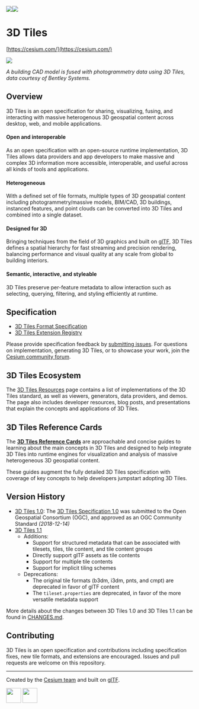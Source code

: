 ![](figures/3DTiles_light_color_small.png#gh-dark-mode-only)![](figures/3DTiles_dark_color_small.png#gh-light-mode-only)

# 3D Tiles

[https://cesium.com/](https://cesium.com/)

![](figures/photogrammetry-cad-fusion.jpg)

_A building CAD model is fused with photogrammetry data using 3D Tiles, data courtesy of Bentley Systems._

## Overview

3D Tiles is an open specification for sharing, visualizing, fusing, and interacting with massive heterogenous 3D geospatial content across desktop, web, and mobile applications.

#### Open and interoperable

As an open specification with an open-source runtime implementation, 3D Tiles allows data providers and app developers to make massive and complex 3D information more accessible, interoperable, and useful across all kinds of tools and applications.

#### Heterogeneous

With a defined set of file formats, multiple types of 3D geospatial content including photogrammetry/massive models, BIM/CAD, 3D buildings, instanced features, and point clouds can be converted into 3D Tiles and combined into a single dataset.

#### Designed for 3D

Bringing techniques from the field of 3D graphics and built on [glTF](https://github.com/KhronosGroup/glTF), 3D Tiles defines a spatial hierarchy for fast streaming and precision rendering, balancing performance and visual quality at any scale from global to building interiors.

#### Semantic, interactive, and styleable

3D Tiles preserve per-feature metadata to allow interaction such as selecting, querying, filtering, and styling efficiently at runtime.

## Specification

- [3D Tiles Format Specification](./specification/)
- [3D Tiles Extension Registry](./extensions/)

Please provide specification feedback by [submitting issues](https://github.com/CesiumGS/3d-tiles/issues). For questions on implementation, generating 3D Tiles, or to showcase your work, join the [Cesium community forum](https://community.cesium.com/).

## 3D Tiles Ecosystem

The [3D Tiles Resources](./RESOURCES.md) page contains a list of implementations of the 3D Tiles standard, as well as viewers, generators, data providers, and demos. The page also includes developer resources, blog posts, and presentations that explain the concepts and applications of 3D Tiles.

## 3D Tiles Reference Cards

The [**3D Tiles Reference Cards**](./reference-cards) are approachable and concise guides to learning about the main concepts in 3D Tiles and designed to help integrate 3D Tiles into runtime engines for visualization and analysis of massive heterogeneous 3D geospatial content.

These guides augment the fully detailed 3D Tiles specification with coverage of key concepts to help developers jumpstart adopting 3D Tiles.

## Version History

- [3D Tiles 1.0](https://github.com/CesiumGS/3d-tiles/tree/1.0): The [3D Tiles Specification 1.0](http://docs.opengeospatial.org/cs/18-053r2/18-053r2.html) was submitted to the Open Geospatial Consortium (OGC), and approved as an OGC Community Standard _(2018-12-14)_
- [3D Tiles 1.1](https://github.com/CesiumGS/3d-tiles)
  - Additions:
    - Support for structured metadata that can be associated with tilesets, tiles, tile content, and tile content groups
    - Directly support glTF assets as tile contents
    - Support for multiple tile contents
    - Support for implicit tiling schemes
  - Deprecations:
    - The original tile formats (b3dm, i3dm, pnts, and cmpt) are deprecated in favor of glTF content
    - The `tileset.properties` are deprecated, in favor of the more versatile metadata support

More details about the changes between 3D Tiles 1.0 and 3D Tiles 1.1 can be found in [CHANGES.md](CHANGES.md).

## Contributing

3D Tiles is an open specification and contributions including specification fixes, new tile formats, and extensions are encouraged. Issues and pull requests are welcome on this repository.

---

Created by the <a href="https://cesium.com/">Cesium team</a> and built on <a href="https://www.khronos.org/gltf">glTF</a>.<br/>

<a href="https://cesium.com/"><img src="figures/cesium.jpg" height="40" /></a> <a href="https://www.khronos.org/gltf"><img src="figures/gltf.png" height="40" /></a>
